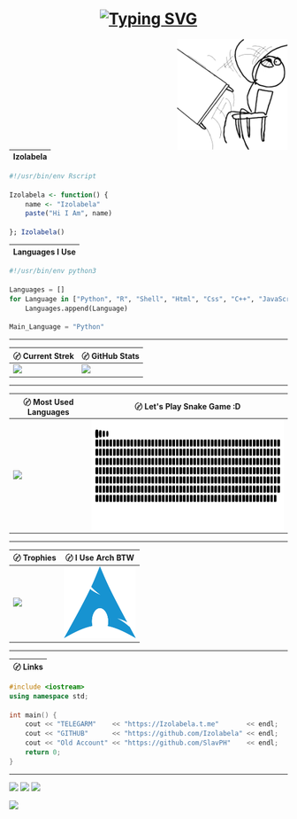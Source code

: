 <h1 align="center">
<a href="#"><img src="https://readme-typing-svg.demolab.com?font=Share+Tech+Mono&duration=4000&pause=1000&color=FF0000&width=230&lines=%E2%98%A6+Welcome+My+Friend+%E2%98%A6" alt="Typing SVG" /></a>
</h1> 

<a href="#"><img align="right" src="https://github.com/Izolabela/Izolabela/blob/main/files/meme1.png" width="200 " height="200" /></a>

| Izolabela |
| --- |
```r
#!/usr/bin/env Rscript

Izolabela <- function() {
    name <- "Izolabela"
    paste("Hi I Am", name)

}; Izolabela()
``` 
| Languages I Use |
| --- |
```python
#!/usr/bin/env python3

Languages = []
for Language in ["Python", "R", "Shell", "Html", "Css", "C++", "JavaScript"]:
    Languages.append(Language)

Main_Language = "Python"
```
---
| 〄 Current Strek | 〄 GitHub Stats | 
| --- | --- |
| ![](https://streak-stats.demolab.com?user=Izolabela&theme=github-dark-blue&hide_border=true&background=DD272700) | ![](https://github-readme-stats.vercel.app/api?username=Izolabela&show_icons=true&theme=transparent&hide_border=true) |

---


| 〄 Most Used Languages | 〄 Let's Play Snake Game :D |
| --- | --- |
| ![](https://github-readme-stats.vercel.app/api/top-langs/?username=Izolabela&hide_border=true&theme=transparent&layout=compact&langs_count=8) | <a href="#"><img align="right" src="https://github.com/Izolabela/Izolabela/blob/main/files/snake.svg" width="600" height="200" /></a> |

---
| 〄 Trophies | 〄 I Use Arch BTW |
| --- | --- |
| ![](https://github-profile-trophy.vercel.app/?username=Izolabela&column=-1&theme=radical&no-bg=true&no-frame=true) | <img src="https://github.com/Izolabela/Izolabela/blob/main/files/arch.png" width="130" height="130" /> | 


---
| 〄 Links |
| --- |
```c++
#include <iostream>
using namespace std;

int main() {
    cout << "TELEGARM"    << "https://Izolabela.t.me"       << endl;
    cout << "GITHUB"      << "https://github.com/Izolabela" << endl;
    cout << "Old Account" << "https://github.com/SlavPH"    << endl;
    return 0;
}
```
---
![](https://img.shields.io/github/followers/Izolabela?logoColor=blue&style=social)
![](https://img.shields.io/github/stars/Izolabela?logoColor=blue&style=social)
![](https://img.shields.io/badge/Telegram-Izolabela-blue?logo=telegram&style=social&logoColor=blue)

<img  src="https://raw.githubusercontent.com/Trilokia/Trilokia/379277808c61ef204768a61bbc5d25bc7798ccf1/bottom_header.svg" />

